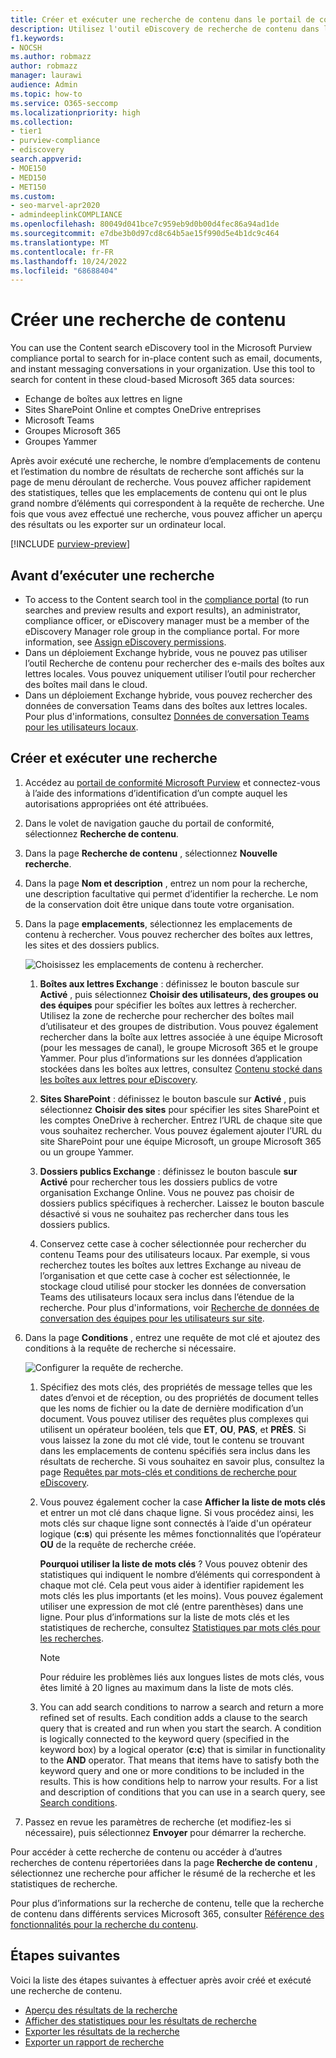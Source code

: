 ```yaml
---
title: Créer et exécuter une recherche de contenu dans le portail de conformité Microsoft Purview
description: Utilisez l'outil eDiscovery de recherche de contenu dans le centre de conformité pour rechercher du contenu dans différents services Microsoft 365.
f1.keywords:
- NOCSH
ms.author: robmazz
author: robmazz
manager: laurawi
audience: Admin
ms.topic: how-to
ms.service: O365-seccomp
ms.localizationpriority: high
ms.collection:
- tier1
- purview-compliance
- ediscovery
search.appverid:
- MOE150
- MED150
- MET150
ms.custom:
- seo-marvel-apr2020
- admindeeplinkCOMPLIANCE
ms.openlocfilehash: 80049d041bce7c959eb9d0b00d4fec86a94ad1de
ms.sourcegitcommit: e7dbe3b0d97cd8c64b5ae15f990d5e4b1dc9c464
ms.translationtype: MT
ms.contentlocale: fr-FR
ms.lasthandoff: 10/24/2022
ms.locfileid: "68688404"
---
```

# <a name="create-a-content-search"></a>Créer une recherche de contenu

You can use the Content search eDiscovery tool in the Microsoft Purview compliance portal to search for in-place content such as email, documents, and instant messaging conversations in your organization. Use this tool to search for content in these cloud-based Microsoft 365 data sources:
  
- Echange de boîtes aux lettres en ligne
- Sites SharePoint Online et comptes OneDrive entreprises
- Microsoft Teams
- Groupes Microsoft 365
- Groupes Yammer

Après avoir exécuté une recherche, le nombre d’emplacements de contenu et l’estimation du nombre de résultats de recherche sont affichés sur la page de menu déroulant de recherche. Vous pouvez afficher rapidement des statistiques, telles que les emplacements de contenu qui ont le plus grand nombre d’éléments qui correspondent à la requête de recherche. Une fois que vous avez effectué une recherche, vous pouvez afficher un aperçu des résultats ou les exporter sur un ordinateur local.

[!INCLUDE [purview-preview](../includes/purview-preview.md)]

## <a name="before-you-run-a-search"></a>Avant d’exécuter une recherche

- To access to the Content search tool in the <a href="https://go.microsoft.com/fwlink/p/?linkid=2077149" target="_blank">compliance portal</a> (to run searches and preview results and export results), an administrator, compliance officer, or eDiscovery manager must be a member of the eDiscovery Manager role group in the compliance portal. For more information, see [Assign eDiscovery permissions](assign-ediscovery-permissions.md).
- Dans un déploiement Exchange hybride, vous ne pouvez pas utiliser l’outil Recherche de contenu pour rechercher des e-mails des boîtes aux lettres locales. Vous pouvez uniquement utiliser l’outil pour rechercher des boîtes mail dans le cloud.
- Dans un déploiement Exchange hybride, vous pouvez rechercher des données de conversation Teams dans des boîtes aux lettres locales. Pour plus d'informations, consultez [Données de conversation Teams pour les utilisateurs locaux](/microsoft-365/compliance/search-cloud-based-mailboxes-for-on-premises-users).

## <a name="create-and-run-a-search"></a>Créer et exécuter une recherche
  
1. Accédez au [portail de conformité Microsoft Purview](https://compliance.microsoft.com) et connectez-vous à l’aide des informations d’identification d’un compte auquel les autorisations appropriées ont été attribuées.

2. Dans le volet de navigation gauche du portail de conformité, sélectionnez **Recherche de contenu**.

3. Dans la page **Recherche de contenu** , sélectionnez **Nouvelle recherche**.

4. Dans la page **Nom et description** , entrez un nom pour la recherche, une description facultative qui permet d’identifier la recherche. Le nom de la conservation doit être unique dans toute votre organisation.

5. Dans la page **emplacements**, sélectionnez les emplacements de contenu à rechercher. Vous pouvez rechercher des boîtes aux lettres, les sites et des dossiers publics.

    ![Choisissez les emplacements de contenu à rechercher.](../media/ContentSearchLocations.png)
  
   1. **Boîtes aux lettres Exchange** : définissez le bouton bascule sur **Activé** , puis sélectionnez **Choisir des utilisateurs, des groupes ou des équipes** pour spécifier les boîtes aux lettres à rechercher. Utilisez la zone de recherche pour rechercher des boîtes mail d’utilisateur et des groupes de distribution. Vous pouvez également rechercher dans la boîte aux lettres associée à une équipe Microsoft (pour les messages de canal), le groupe Microsoft 365 et le groupe Yammer. Pour plus d’informations sur les données d’application stockées dans les boîtes aux lettres, consultez [Contenu stocké dans les boîtes aux lettres pour eDiscovery](what-is-stored-in-exo-mailbox.md).

   2. **Sites SharePoint** : définissez le bouton bascule sur **Activé** , puis sélectionnez **Choisir des sites** pour spécifier les sites SharePoint et les comptes OneDrive à rechercher. Entrez l’URL de chaque site que vous souhaitez rechercher. Vous pouvez également ajouter l’URL du site SharePoint pour une équipe Microsoft, un groupe Microsoft 365 ou un groupe Yammer.
  
   3. **Dossiers publics Exchange** : définissez le bouton bascule **sur Activé** pour rechercher tous les dossiers publics de votre organisation Exchange Online. Vous ne pouvez pas choisir de dossiers publics spécifiques à rechercher. Laissez le bouton bascule désactivé si vous ne souhaitez pas rechercher dans tous les dossiers publics.
  
   4. Conservez cette case à cocher sélectionnée pour rechercher du contenu Teams pour des utilisateurs locaux. Par exemple, si vous recherchez toutes les boîtes aux lettres Exchange au niveau de l’organisation et que cette case à cocher est sélectionnée, le stockage cloud utilisé pour stocker les données de conversation Teams des utilisateurs locaux sera inclus dans l’étendue de la recherche. Pour plus d'informations, voir [Recherche de données de conversation des équipes pour les utilisateurs sur site](search-cloud-based-mailboxes-for-on-premises-users.md).

6. Dans la page **Conditions** , entrez une requête de mot clé et ajoutez des conditions à la requête de recherche si nécessaire.

   ![Configurer la requête de recherche.](../media/ContentSearchQuery.png)

   1. Spécifiez des mots clés, des propriétés de message telles que les dates d’envoi et de réception, ou des propriétés de document telles que les noms de fichier ou la date de dernière modification d’un document. Vous pouvez utiliser des requêtes plus complexes qui utilisent un opérateur booléen, tels que **ET**, **OU**, **PAS**, et **PRÈS**. Si vous laissez la zone du mot clé vide, tout le contenu se trouvant dans les emplacements de contenu spécifiés sera inclus dans les résultats de recherche. Si vous souhaitez en savoir plus, consultez la page [Requêtes par mots-clés et conditions de recherche pour eDiscovery](keyword-queries-and-search-conditions.md).

   2. Vous pouvez également cocher la case **Afficher la liste de mots clés** et entrer un mot clé dans chaque ligne. Si vous procédez ainsi, les mots clés sur chaque ligne sont connectés à l’aide d'un opérateur logique (**c:s**) qui présente les mêmes fonctionnalités que l’opérateur **OU** de la requête de recherche créée.

      **Pourquoi utiliser la liste de mots clés** ? Vous pouvez obtenir des statistiques qui indiquent le nombre d’éléments qui correspondent à chaque mot clé. Cela peut vous aider à identifier rapidement les mots clés les plus importants (et les moins). Vous pouvez également utiliser une expression de mot clé (entre parenthèses) dans une ligne. Pour plus d’informations sur la liste de mots clés et les statistiques de recherche, consultez [Statistiques par mots clés pour les recherches](view-keyword-statistics-for-content-search.md#get-keyword-statistics-for-searches).

      > [!NOTE]
      > Pour réduire les problèmes liés aux longues listes de mots clés, vous êtes limité à 20 lignes au maximum dans la liste de mots clés.

   3. You can add search conditions to narrow a search and return a more refined set of results. Each condition adds a clause to the search query that is created and run when you start the search. A condition is logically connected to the keyword query (specified in the keyword box) by a logical operator (**c:c**) that is similar in functionality to the **AND** operator. That means that items have to satisfy both the keyword query and one or more conditions to be included in the results. This is how conditions help to narrow your results. For a list and description of conditions that you can use in a search query, see [Search conditions](keyword-queries-and-search-conditions.md#search-conditions).

7. Passez en revue les paramètres de recherche (et modifiez-les si nécessaire), puis sélectionnez **Envoyer** pour démarrer la recherche.
  
Pour accéder à cette recherche de contenu ou accéder à d’autres recherches de contenu répertoriées dans la page **Recherche de contenu** , sélectionnez une recherche pour afficher le résumé de la recherche et les statistiques de recherche.

Pour plus d’informations sur la recherche de contenu, telle que la recherche de contenu dans différents services Microsoft 365, consulter [Référence des fonctionnalités pour la recherche du contenu](content-search-reference.md).

## <a name="next-steps"></a>Étapes suivantes

Voici la liste des étapes suivantes à effectuer après avoir créé et exécuté une recherche de contenu.

- [Aperçu des résultats de la recherche](preview-ediscovery-search-results.md)
- [Afficher des statistiques pour les résultats de recherche](view-keyword-statistics-for-content-search.md)
- [Exporter les résultats de la recherche](export-search-results.md)
- [Exporter un rapport de recherche](export-a-content-search-report.md)
